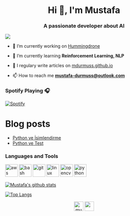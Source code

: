 <h1 align="center">Hi 👋, I'm Mustafa</h1>
<h3 align="center">A passionate developer about AI</h3>

![](https://komarev.com/ghpvc/?username=mdurmuss&color=green)

- 🔭 I’m currently working on [Hummingdrone](https://github.com/hummingdrone-co)

- 🌱 I’m currently learning **Reinforcement Learning, NLP**

- 📝 I regulary write articles on [mdurmuss.github.io](https://mdurmuss.github.io)

- 📫 How to reach me **mustafa-durmuss@outlook.com**

### Spotify Playing 🎧
[![Spotify](https://novatorem.mdurmuss.vercel.app/api/spotify)](https://open.spotify.com/user/mustafa-durmuss)


# Blog posts
<!-- BLOG-POST-LIST:START -->
- [Python ve İsimlendirme](http://mdurmuss.github.io/python-ve-isimlendirme/)
- [Python ve Test](http://mdurmuss.github.io/python-ve-test/)
<!-- BLOG-POST-LIST:END -->

### Languages and Tools
<p align="left"><img src="https://devicons.github.io/devicon/devicon.git/icons/amazonwebservices/amazonwebservices-original-wordmark.svg" alt="aws" width="40" height="40"/> <img src="https://www.vectorlogo.zone/logos/gnu_bash/gnu_bash-icon.svg" alt="bash" width="40" height="40"/> <img src="https://www.vectorlogo.zone/logos/git-scm/git-scm-icon.svg" alt="git" width="40" height="40"/> <img src="https://devicons.github.io/devicon/devicon.git/icons/linux/linux-original.svg" alt="linux" width="40" height="40"/> <img src="https://www.vectorlogo.zone/logos/opencv/opencv-icon.svg" alt="opencv" width="40" height="40"/> <img src="https://devicons.github.io/devicon/devicon.git/icons/python/python-original.svg" alt="python" width="40" height="40" /></p>

[![Mustafa's github stats](https://github-readme-stats.vercel.app/api?username=mdurmuss&count_private=true&show_icons=true&theme=vue)](https://github.com/mdurmuss/github-readme-stats)

[![Top Langs](https://github-readme-stats.vercel.app/api/top-langs/?username=mdurmuss&layout=compact&hide=css,html&langs_count=8&theme=vue)](https://github.com/anuraghazra/github-readme-stats)


<p align="center">
<a href="https://linkedin.com/in/mustafa-durmuş-1a1b04a7" target="blank"><img align="center" src="https://cdn.jsdelivr.net/npm/simple-icons@3.0.1/icons/linkedin.svg" alt="mustafa-durmuş-1a1b04a7" height="30" width="30" /></a>
<a href="https://mdurmuss.github.io" target="blank"><img align="center" src="https://cdn.jsdelivr.net/npm/simple-icons@3.0.1/icons/rss.svg" height="30" width="30" /></a>
</p>
